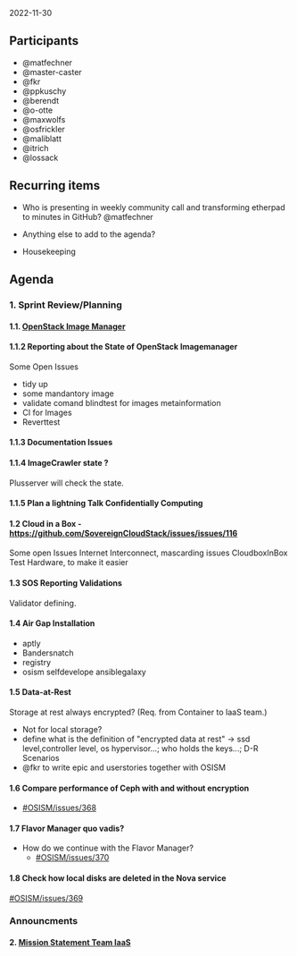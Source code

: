  2022-11-30

## Participants

* @matfechner
* @master-caster
* @fkr
* @ppkuschy
* @berendt
* @o-otte
* @maxwolfs
* @osfrickler
* @maliblatt
* @itrich
* @lossack

## Recurring items

* Who is presenting in weekly community call and transforming etherpad
  to minutes in GitHub? @matfechner

* Anything else to add to the agenda?

* Housekeeping

## Agenda

### 1. Sprint Review/Planning

#### 1.1. [OpenStack Image Manager](https://github.com/SovereignCloudStack/issues/issues/168)

#### 1.1.2 Reporting about the State of OpenStack Imagemanager

 Some Open Issues

* tidy up
* some mandantory image
* validate comand blindtest for images metainformation
* CI for Images
* Reverttest

#### 1.1.3  Documentation Issues

#### 1.1.4  ImageCrawler state ?

  Plusserver will check the state.

#### 1.1.5 Plan a lightning Talk Confidentially Computing

#### 1.2   Cloud in a Box - <https://github.com/SovereignCloudStack/issues/issues/116>

  Some open Issues Internet Interconnect, mascarding issues
  CloudboxInBox Test Hardware, to make it  easier

#### 1.3   SOS Reporting Validations

  Validator defining.

#### 1.4   Air Gap Installation

* aptly
* Bandersnatch
* registry
* osism selfdevelope ansiblegalaxy

#### 1.5  Data-at-Rest

 Storage at rest always encrypted? (Req. from Container to IaaS team.)

* Not for local storage?
* define what is the definition of "encrypted data at rest" -> ssd level,controller level, os hypervisor...; who holds the keys...; D-R Scenarios
* @fkr to write epic and userstories together with OSISM

#### 1.6  Compare performance of Ceph with and without encryption

* [#OSISM/issues/368](https://github.com/osism/issues/issues/368)

#### 1.7 Flavor Manager quo vadis?

* How do we continue with the Flavor Manager?
  * [#OSISM/issues/370](https://github.com/osism/issues/issues/370)
  
#### 1.8 Check how local disks are deleted in the Nova service

 [#OSISM/issues/369](https://github.com/osism/issues/issues/369)

### Announcments

#### 2. [Mission Statement Team IaaS](https://github.com/SovereignCloudStack/website/pull/454#issuecomment-1323404422)

